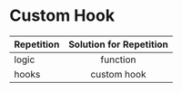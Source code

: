 # Custom Hook

| Repetition | Solution for Repetition |
| :--------- | :---------------------: |
| logic      |        function         |
| hooks      |       custom hook       |
